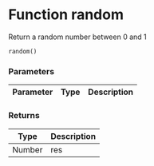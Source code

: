 # Function random

Return a random number between 0 and 1

    random()


### Parameters

Parameter | Type | Description
--------- | ---- | -----------


### Returns

Type | Description
---- | -----------
Number | res




<!-- Note: This file is automatically generated from source code comments. Changes made in this file will be overridden. -->
